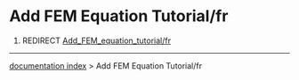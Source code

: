 # Add FEM Equation Tutorial/fr
1.  REDIRECT [Add\_FEM\_equation\_tutorial/fr](Add_FEM_equation_tutorial/fr.md)

---
[documentation index](../README.md) > Add FEM Equation Tutorial/fr

